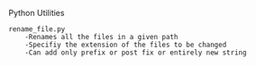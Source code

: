 Python Utilities

	rename_file.py
		-Renames all the files in a given path 
		-Specifiy the extension of the files to be changed
		-Can add only prefix or post fix or entirely new string
